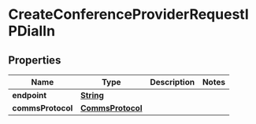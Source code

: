 

# CreateConferenceProviderRequestIPDialIn


## Properties

| Name | Type | Description | Notes |
|------------ | ------------- | ------------- | -------------|
|**endpoint** | [**String**](String.md) |  |  |
|**commsProtocol** | [**CommsProtocol**](CommsProtocol.md) |  |  |



